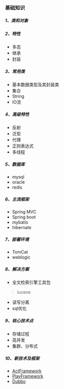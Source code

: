 ### 基础知识
    
##### 1、类和对象

##### 2、特性

- 多态
- 继承
- 封装

##### 3、常用类
- 基本数据类型及其封装类
- 集合
- String
- IO流

##### 4、高级特性
- 反射
- 泛型
- 代理
- 正则表达式
- 多线程

##### 5、数据库
- mysql
- oracle
- redis

##### 6、主流框架

- Spring MVC
- Spring boot
- mybatis
- hibernate

##### 7、部署环境
- TomCat
- weblogic

##### 8、解决方案
- 全文检索引擎工具包 
> lucene
- 读写分离
- sql优化

##### 9、核心技术点
- 存储过程
- 高并发
- 集群、分布式


##### 10、新技术及框架
- [ActFramework](http://actframework.org/)
- [PlayFramework](http://play-framework.herokuapp.com/)
- [Dubbo](http://dubbo.apache.org/zh-cn/)


